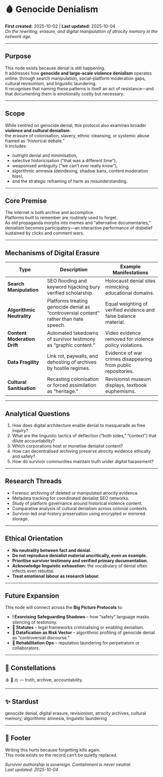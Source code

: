 # 🩸 Genocide Denialism  
**First created:** 2025-10-02  |  **Last updated:** 2025-10-04  
*On the rewriting, erasure, and digital manipulation of atrocity memory in the network age.*

---

## Purpose
This node exists because denial is still happening.  
It addresses how **genocide and large-scale violence denialism** operates online: through search manipulation, social-platform moderation gaps, cultural revisionism, and linguistic laundering.  
It recognises that naming these patterns is itself an act of resistance—and that documenting them is emotionally costly but necessary.

---

## Scope
While centred on genocide denial, this protocol also examines broader **violence and cultural denialism**:  
the erasure of colonisation, slavery, ethnic cleansing, or systemic abuse framed as “historical debate.”  
It includes:
- outright denial and minimisation,  
- selective historicisation (“that was a different time”),  
- weaponised ambiguity (“we can’t ever really know”),  
- algorithmic amnesia (deindexing, shadow bans, content moderation bias),  
- and the strategic reframing of harm as misunderstanding.

---

## Core Premise
The internet is both archive and accomplice.  
Platforms built to remember are routinely used to forget.  
As old propaganda morphs into memes and “alternative documentaries,” denialism becomes participatory—an interactive performance of disbelief sustained by clicks and comment wars.

---

## Mechanisms of Digital Erasure
| Type | Description | Example Manifestations |
|------|--------------|------------------------|
| **Search Manipulation** | SEO flooding and keyword hijacking bury verified scholarship. | Holocaust denial sites mimicking educational domains. |
| **Algorithmic Neutrality** | Platforms treating genocide denial as “controversial content” rather than hate speech. | Equal weighting of verified evidence and false balance material. |
| **Content Moderation Drift** | Automated takedowns of survivor testimony as “graphic content.” | Video evidence removed for violence policy violations. |
| **Data Fragility** | Link rot, paywalls, and dehosting of archives by hostile regimes. | Evidence of war crimes disappearing from public repositories. |
| **Cultural Sanitisation** | Recasting colonisation or forced assimilation as “heritage.” | Revisionist museum displays, textbook euphemisms. |

---

## Analytical Questions
1. How does digital architecture enable denial to masquerade as free inquiry?  
2. What are the linguistic tactics of deflection (“both sides,” “context”) that dilute accountability?  
3. Which corporations host or monetise denialist content?  
4. How can decentralised archiving preserve atrocity evidence ethically and safely?  
5. How do survivor communities maintain truth under digital harassment?  

---

## Research Threads
- Forensic archiving of deleted or manipulated atrocity evidence.  
- Metadata tracking for coordinated denialist SEO networks.  
- Study of platform governance around historical violence content.  
- Comparative analysis of cultural denialism across colonial contexts.  
- Survivor-led oral-history preservation using encrypted or mirrored storage.  

---

## Ethical Orientation
- **No neutrality between fact and denial.**  
- **Do not reproduce denialist material uncritically, even as example.**  
- **Prioritise survivor testimony and verified primary documentation.**  
- **Acknowledge linguistic exhaustion:** the vocabulary of denial often infects even rebuttal.  
- **Treat emotional labour as research labour.**

---

## Future Expansion
This node will connect across the **Big Picture Protocols** to:
- **🕯 Exorcising Safeguarding Shadows** – how “safety” language masks silencing of testimony.  
- **📜 Statutes** – legal frameworks criminalising or enabling denialism.  
- **🧮 Datafication as Risk Vector** – algorithmic profiling of genocide denial as “controversial discourse.”  
- **🧾 Rehabilitation Ops** – reputation laundering for perpetrators or collaborators.

---

## 🌌 Constellations
🩸 🪬 ⚖️ — truth, archive, accountability.

---

## ✨ Stardust
genocide denial, digital erasure, revisionism, atrocity archives, cultural memory, algorithmic amnesia, linguistic laundering

---

## 🏮 Footer
Writing this hurts because forgetting kills again.  
This node exists so the record can’t be quietly replaced.

*Survivor authorship is sovereign. Containment is never neutral.*  
_Last updated: 2025-10-04_
